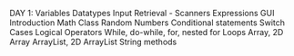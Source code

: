 DAY 1: 
Variables
Datatypes
Input Retrieval - Scanners
Expressions
GUI Introduction
Math Class
Random Numbers
Conditional statements
Switch Cases
Logical Operators
While, do-while, for, nested for Loops
Array, 2D Array
ArrayList, 2D ArrayList
String methods


